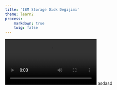 ```yaml
---
title: 'IBM Storage Disk Değişimi'
theme: learn2
process:
    markdown: true
    twig: false
---
```


![my image](/griddocs/disk_deiim.mp4)
asdasd
